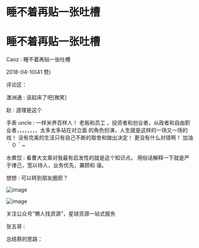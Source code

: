 # 睡不着再贴一张吐槽

# 睡不着再贴一张吐槽

Caoz : 睡不着再贴一张吐槽

2018-04-10(41 赞)

评论区：

澳洲通 : 该起床了吧[微笑]

赵 : 道理是这个

手表 uncle : 一样米养百样人！ 老板和员工 ，投资者和创业者，从政者和自由职业者，，，，，，，，太多太多站在对立面 的角色扮演，人生就是这样的一场又一场的戏！ 没有完美的生活只有自己不断的取舍和做出决定！ 更没有什么对错啊！ 加油＾０＾~

水煮饺 : 看曹大文章对我最有启发性的就是这个知识点。 用俗话解释一下就是严于律己，宽以待人，业务优先，兼顾和 谐。

想想 : 可以转到朋友圈麽？

![image](img/Image_283.png)

![image](img/Image_284.png)

关注公众号"懒人找资源"，星球资源一站式服务

张五哥 :

总结蔡的思路：